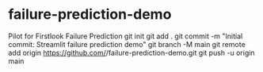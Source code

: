 # failure-prediction-demo
Pilot for Firstlook Failure Prediction
git init
git add .
git commit -m "Initial commit: Streamlit failure prediction demo"
git branch -M main
git remote add origin https://github.com/<rlaranger>/failure-prediction-demo.git
git push -u origin main



